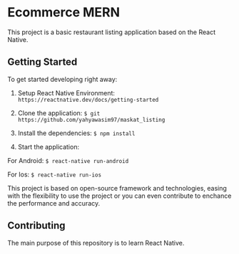 # Ecommerce MERN

This project is a basic restaurant listing application based on the React Native. 

## Getting Started

To get started developing right away:

1. Setup React Native Environment:
`https://reactnative.dev/docs/getting-started`

2. Clone the application:
`$ git https://github.com/yahyawasim97/maskat_listing`

3. Install the dependencies:
`$ npm install`

4. Start the application:

For Android:
`$ react-native run-android`

For Ios:
`$ react-native run-ios`

This project is based on open-source framework and technologies, easing with the flexibility to use the project or you can even contribute to enchance the performance and accuracy.

## Contributing
The main purpose of this repository is to learn React Native.
